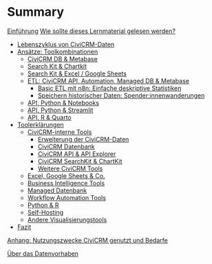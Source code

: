 # Summary


[Einführung](./0-einfuehrung.md)
[Wie sollte dieses Lernmaterial gelesen werden?](./1-wie-lesen.md)
- [Lebenszyklus von CiviCRM-Daten](./2-datenlebenszyklus.md)
- [Ansätze: Toolkombinationen](./3-ansaetze/0-index.md)
    - [CiviCRM DB & Metabase](./3-ansaetze/1-civicrmdb_metabase.md)
    - [Search Kit & Chartkit](./3-ansaetze/2-searchkit-chartkit.md)
    - [Search Kit & Excel / Google Sheets](./3-ansaetze/3-searchkit-tabellenkalkulation.md)
    - [ETL: CiviCRM API, Automation, Managed DB & Metabase](./3-ansaetze/4-api_db_wf_mtbs/0-index.md)
        - [Basic ETL mit n8n: Einfache deskriptive Statistiken](./3-ansaetze/4-api_db_wf_mtbs/1-etl-n8n.md)
        - [Speichern historischer Daten: Spender:innenwanderungen](./3-ansaetze/4-api_db_wf_mtbs/2-hist_data.md)
    - [API, Python & Notebooks]()
    - [API, Python & Streamlit]()
    - [API, R & Quarto]()
- [Toolerklärungen](./4-tools/0-index.md)
    - [CiviCRM-interne Tools](./4-tools/1-civicrm_intern/0-index.md)
        - [Erweiterung der CiviCRM-Daten](./4-tools/1-civicrm_intern/1-erweiterung-daten.md)
        - [CiviCRM Datenbank](./4-tools/1-civicrm_intern/2-civicrm-datenbank.md)
        - [CiviCRM API & API Explorer](./4-tools/1-civicrm_intern/3-civicrm-api.md)
        - [CiviCRM SearchKit & ChartKit](./4-tools/1-civicrm_intern/4-civicrm-searchkit-chartkit.md)
        - [Weitere CiviCRM Tools](./4-tools/1-civicrm_intern/5-civicrm-weitere-tools.md)
    - [Excel, Google Sheets & Co.](./4-tools/2-tabellenkalkulation.md)
    - [Business Intelligence Tools](./4-tools/3-bi-tools.md)
    - [Managed Datenbank](./4-tools/4-managed-datenbank.md)
    - [Workflow Automation Tools](./4-tools/5-workflow-tools.md)
    - [Python & R](./4-tools/6-python-und-r.md)
    - [Self-Hosting](./4-tools/7-self-hosting.md)
    - [Andere Visualisierungstools]()
- [Fazit](./5-fazit.md)

[Anhang: Nutzungszwecke CiviCRM genutzt und Bedarfe](./7-ergebnisse-umfrage.md)

[Über das Datenvorhaben](./6-ueber.md)